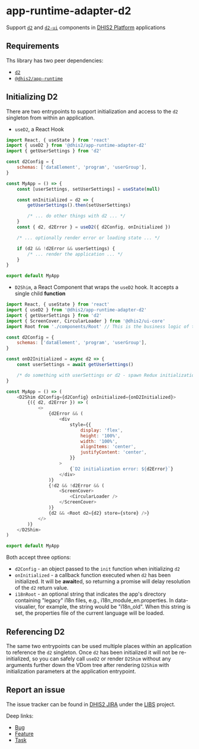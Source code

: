 # app-runtime-adapter-d2

Support [`d2`](https://github.com/dhis2/d2) and [`d2-ui`](https://github.com/dhis2/d2-ui) components in [DHIS2 Platform](https://platform.dhis2.nu) applications

## Requirements

Ths library has two peer dependencies:

-   [`d2`](https://www.npmjs.com/package/d2)
-   [`@dhis2/app-runtime`](https://www.npmjs.com/package/@dhis2/app-runtime)

## Initializing D2

There are two entrypoints to support initialization and access to the `d2` singleton from within an application.

-   `useD2`, a React Hook

```js
import React, { useState } from 'react'
import { useD2 } from '@dhis2/app-runtime-adapter-d2'
import { getUserSettings } from 'd2'

const d2Config = {
    schemas: ['dataElement', 'program', 'userGroup'],
}

const MyApp = () => {
    const [userSettings, setUserSettings] = useState(null)

    const onInitialized = d2 => {
        getUserSettings().then(setUserSettings)

        /* ... do other things with d2 ... */
    }
    const { d2, d2Error } = useD2({ d2Config, onInitialized })

    /* ... optionally render error or loading state ... */

    if (d2 && !d2Error && userSettings) {
        /* ... render the application ... */
    }
}

export default MyApp
```

-   `D2Shim`, a React Component that wraps the `useD2` hook. It accepts a single child **function**

```js
import React, { useState } from 'react'
import { useD2 } from '@dhis2/app-runtime-adapter-d2'
import { getUserSettings } from 'd2'
import { ScreenCover, CircularLoader } from '@dhis2/ui-core'
import Root from './components/Root' // This is the business logic of the application

const d2Config = {
    schemas: ['dataElement', 'program', 'userGroup'],
}

const onD2Initialized = async d2 => {
    const userSettings = await getUserSettings()

    /* do something with userSettings or d2 - spawn Redux initialization actions, for instance */
}

const MyApp = () => (
    <D2Shim d2Config={d2Config} onInitialized={onD2Initialized}>
        {({ d2, d2Error }) => (
            <>
                {d2Error && (
                    <div
                        style={{
                            display: 'flex',
                            height: '100%',
                            width: '100%',
                            alignItems: 'center',
                            justifyContent: 'center',
                        }}
                    >
                        {`D2 initialization error: ${d2Error}`}
                    </div>
                )}
                {!d2 && !d2Error && (
                    <ScreenCover>
                        <CircularLoader />
                    </ScreenCover>
                )}
                {d2 && <Root d2={d2} store={store} />}
            </>
        )}
    </D2Shim>
)

export default MyApp
```

Both accept three options:

-   `d2Config` - an object passed to the `init` function when initializing `d2`
-   `onInitialized` - a callback function executed when `d2` has been initialized. It will be **await**ed, so returning a promise will delay resolution of the `d2` return value.
-   `i18nRoot` - an optional string that indicates the app's directory containing "legacy" i18n files, e.g., i18n_module_en.properties. In data-visualier, for example, the string would be "i18n_old". When this string is set, the properties file of the current language will be loaded.

## Referencing D2

The same two entrypoints can be used multiple places within an application to reference the `d2` singleton. Once `d2` has been initialized it will not be re-initialized, so you can safely call `useD2` or render `D2Shim` without any arguments further down the VDom tree after rendering `D2Shim` with initialization parameters at the application entrypoint.

## Report an issue

The issue tracker can be found in [DHIS2 JIRA](https://jira.dhis2.org)
under the [LIBS](https://jira.dhis2.org/projects/LIBS) project.

Deep links:

-   [Bug](https://jira.dhis2.org/secure/CreateIssueDetails!init.jspa?pid=10700&issuetype=10006&components=11026)
-   [Feature](https://jira.dhis2.org/secure/CreateIssueDetails!init.jspa?pid=10700&issuetype=10300&components=11026)
-   [Task](https://jira.dhis2.org/secure/CreateIssueDetails!init.jspa?pid=10700&issuetype=10003&components=11026)
